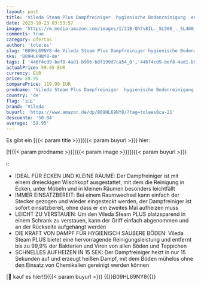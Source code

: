 ```yaml
---
layout: post
title: 'Vileda Steam Plus Dampfreiniger  hygienische Bodenreinigung  entfernt bis zu 99 9% der Bakterien und Viren*  für alle Böden  ideal für Teppiche'
date: 2023-10-23 03:53:57
image: 'https://m.media-amazon.com/images/I/21B-Qh7v8IL._SL500_._SL400_.jpg'
comments: true
category: ofertas
author: 'tole.es'
slug: 'B09HL69NY8-de Vileda Steam Plus Dampfreiniger hygienische Bodenreinigung...'
sku: 'B09HL69NY8-de'
tags: [ '446f4cd9-bef8-4ad1-b906-b8f199d7ca54_0','446f4cd9-bef8-4ad1-b906-b8f199d7ca54_9501','Arborist Merchandising Root','Dampfreiniger','Dampfreiniger & Bodenpolierer','Haushaltsreiniger & Staubsauger','Haushaltswaren','Küche, Haushalt & Wohnen','Reinigung','Self Service','Special Features Stores','vileda','🇩🇪', ]
actualPrice: 59.95 EUR
currency: EUR
price: 59.95
comparePrice: 119.99 EUR
prodname: 'Vileda Steam Plus Dampfreiniger  hygienische Bodenreinigung  entfernt bis zu 99 9% der Bakterien und Viren*  für alle Böden  ideal für Teppiche'
country: 'de'
flag: '🇩🇪'
brand: 'Vileda'
buyurl: 'https://www.amazon.de/dp/B09HL69NY8/?tag=tolees0ca-21'
descuento: '50.04'
average: '59.95'
---
```


Es gibt ein [{{< param title >}}]({{< param buyurl >}}) hier:

[![{{< param prodname >}}]({{< param image >}})]({{< param buyurl >}})

ℹ️:

- IDEAL FÜR ECKEN UND KLEINE RÄUME: Der Dampfreiniger ist mit einem dreieckigen Wischkopf ausgestattet, mit dem die Reinigung in Ecken, unter Möbeln und in kleinen Räumen besonders leichtfällt
- IMMER EINSATZBEREIT: Bei einem Raumwechsel kann einfach der Stecker gezogen und wieder eingesteckt werden, der Dampfreiniger ist sofort einsatzbereit, ohne dass er ein zweites Mal aufheizen muss
- LEICHT ZU VERSTAUEN: Um den Vileda Steam PLUS platzsparend in einem Schrank zu verstauen, kann der Griff einfach abgenommen und an der Rückseite aufgehängt werden
- DIE KRAFT VON DAMPF FÜR HYGIENISCH SAUBERE BÖDEN: Vileda Steam PLUS bietet eine hervorragende Reinigungsleistung und entfernt bis zu 99,9% der Bakterien und Viren von allen Böden und Teppichen
- SCHNELLES AUFHEIZEN IN 15 SEK: Der Dampfreiniger heizt in nur 15 Sekunden auf und erzeugt heißen Dampf, mit dem Böden mühelos ohne den Einsatz von Chemikalien gereinigt werden können

[🛒 kauf es hier!!]({{< param buyurl >}})
{{<world>}}B09HL69NY8{{</world>}}
